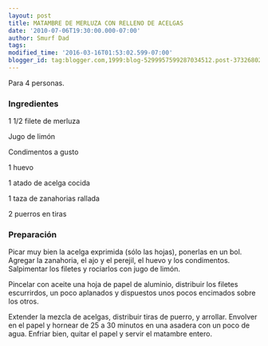 ```yaml
---
layout: post
title: MATAMBRE DE MERLUZA CON RELLENO DE ACELGAS
date: '2010-07-06T19:30:00.000-07:00'
author: Smurf Dad
tags: 
modified_time: '2016-03-16T01:53:02.599-07:00'
blogger_id: tag:blogger.com,1999:blog-5299957599287034512.post-3732680226020297865
---
```


Para 4 personas.

<h3>Ingredientes</h3>

1 1/2 filete de merluza

Jugo de limón

Condimentos a gusto

1 huevo

1 atado de acelga cocida

1 taza de zanahorias rallada

2 puerros en tiras

<h3>Preparación</h3>

Picar muy bien la acelga exprimida (sólo las hojas), ponerlas en un bol. Agregar la zanahoria, el ajo y el perejil, el huevo y los condimentos. Salpimentar los filetes y rociarlos con jugo de limón.

Pincelar con aceite una hoja de papel de aluminio, distribuir los filetes escurrirdos, un poco aplanados y dispuestos unos pocos encimados sobre los otros.

Extender la mezcla de acelgas, distribuir tiras de puerro, y arrollar. Envolver en el papel y hornear de 25 a 30 minutos en una asadera con un poco de agua. Enfriar bien, quitar el papel y servir el matambre entero.

